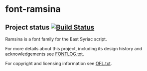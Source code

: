 # font-ramsina

## Project status [![Build Status](https://build.palaso.org/app/rest/builds/buildType:Fonts_Ramsina/StatusIcon)](https://build.palaso.org/viewType.html?buildTypeId=Fonts_Ramsina&guest=1)  

Ramsina is a font family for the East Syriac script.

For more details about this project, including its design history and acknowledgements see [FONTLOG.txt](FONTLOG.txt).

For copyright and licensing information see [OFL.txt](OFL.txt).

